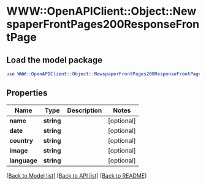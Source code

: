 # WWW::OpenAPIClient::Object::NewspaperFrontPages200ResponseFrontPage

## Load the model package
```perl
use WWW::OpenAPIClient::Object::NewspaperFrontPages200ResponseFrontPage;
```

## Properties
Name | Type | Description | Notes
------------ | ------------- | ------------- | -------------
**name** | **string** |  | [optional] 
**date** | **string** |  | [optional] 
**country** | **string** |  | [optional] 
**image** | **string** |  | [optional] 
**language** | **string** |  | [optional] 

[[Back to Model list]](../README.md#documentation-for-models) [[Back to API list]](../README.md#documentation-for-api-endpoints) [[Back to README]](../README.md)


